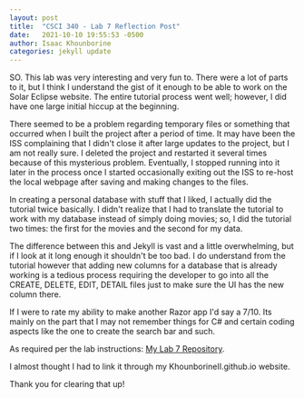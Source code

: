 ```yaml
---
layout: post
title:  "CSCI 340 - Lab 7 Reflection Post"
date:   2021-10-10 19:55:53 -0500
author: Isaac Khounborine
categories: jekyll update
---
```


SO. This lab was very interesting and very fun to. There were a lot of parts to
it, but I think I understand the gist of it enough to be able to work on the
Solar Eclipse website. The entire tutorial process went well; however, I did have
one large initial hiccup at the beginning.

There seemed to be a problem regarding temporary files or something that occurred
when I built the project after a period of time. It may have been the ISS
complaining that I didn't close it after large updates to the project, but I am
not really sure. I deleted the project and restarted it several times because of
this mysterious problem. Eventually, I stopped running into it later in the process
once I started occasionally exiting out the ISS to re-host the local webpage after
saving and making changes to the files.

In creating a personal database with stuff that I liked, I actually did the
tutorial twice basically. I didn't realize that I had to translate the tutorial
to work with my database instead of simply doing movies; so, I did the tutorial
two times: the first for the movies and the second for my data.

The difference between this and Jekyll is vast and a little overwhelming, but if
I look at it long enough it shouldn't be too bad. I do understand from the tutorial
however that adding new columns for a database that is already working is a tedious
process requiring the developer to go into all the CREATE, DELETE, EDIT, DETAIL files
just to make sure the UI has the new column there.

If I were to rate my ability to make another Razor app I'd say a 7/10. Its mainly
on the part that I may not remember things for C# and certain coding aspects like
the one to create the search bar and such.

As required per the lab instructions: [My Lab 7 Repository](https://github.com/KhounborineII/csci340lab7).

I almost thought I had to link it through my KhounborineII.github.io website.

Thank you for clearing that up!

